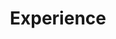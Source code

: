 ---
title: "Experience"
widget: experience
active: true
weight: 10
experience:
  - title: "Postdoctoral Research Associate in Neuroscience"
    company: "Friedrich Miescher Institute for Biomedical Research (Novartis, University of Basel)"
    company_url: "https://www.fmi.ch"
    location: "Basel, Switzerland"
    date_start: "2018-02-01"
    date_end: "2025-04-30"
    company_logo: "FMI-logo"
    description: |
      * SS
      * SS
      <span style="display: block; margin-top: 1em; margin-bottom: 1em;"></span>
      <span class="badge-experience-card">SS</span>

  - title: "Computational Biologist"
    company: "Instituto de Neurociencias (CSIC, University Miguel Hernández)"
    company_url: "https://in.umh-csic.es/es/"
    location: "Alicante, Spain (Remote)"
    date_start: "2023-10-01"
    date_end: "2025-01-30"
    company_logo: "IN-logo"
    description: |
      * Employed next-generation sequencing (NGS) technologies
      * Conducted data quality control and preprocessing using *FastQC* and *CellBender*  
      * Performed analysis of single-cell RNA-sequencing data using *Seurat*
      <span style="display: block; margin-top: 0.5em; margin-bottom: 0em;"></span>
        <li style="list-style-type: circle;"><b>Unveiled novel molecularly-defined cell populations in the dentate gyrus</b></li>
        <li style="list-style-type: circle;"><b>Identified asymmetric alterations to cell populations caused by epilepsy</b></li>
      <span style="display: block; margin-top: 1em; margin-bottom: 1em;"></span>
      <span class="badge-experience-card">NGS</span><span class="badge-experience-card">sc-RNAseq</span><span class="badge-experience-card">Python</span><span class="badge-experience-card">R</span><span class="badge-experience-card">seurat</span><span class="badge-experience-card">CellRanger</span><span class="badge-experience-card">CellBender</span>

  - title: "Computational Biology trainee"
    company: "Friedrich Miescher Institute for Biomedical Research (Novartis, University of Basel)"
    company_url: "https://www.fmi.ch"
    location: "Basel, Switzerland"
    date_start: "2023-09-01"
    date_end: "2024-10-30"
    company_logo: "FMI-logo"
    description: |
      * SS
      * SS
      <span style="display: block; margin-top: 1em; margin-bottom: 1em;"></span>
      <span class="badge-experience-card">SS</span>

  - title: "PhD in Neuroscience"
    company: "Instituto de Neurociencias (CSIC, University Miguel Hernández)"
    company_url: "https://in.umh-csic.es/es/"
    location: "Alicante, Spain"
    date_start: "2014-10-01"
    date_end: "2019-07-30"
    company_logo: "IN-logo"
    description: |
      * SS
      * SS
      <span style="display: block; margin-top: 1em; margin-bottom: 1em;"></span>
      <span class="badge-experience-card">SS</span>
---